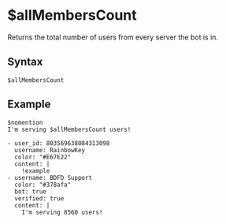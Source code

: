 # $allMembersCount
Returns the total number of users from every server the bot is in.

## Syntax
```
$allMembersCount
```

## Example
```
$nomention
I'm serving $allMembersCount users!
```

``` discord yaml
- user_id: 803569638084313098
  username: RainbowKey
  color: "#E67E22"
  content: |
    !example
- username: BDFD Support
  color: "#378afa"
  bot: true
  verified: true
  content: |
    I'm serving 8560 users!
```
